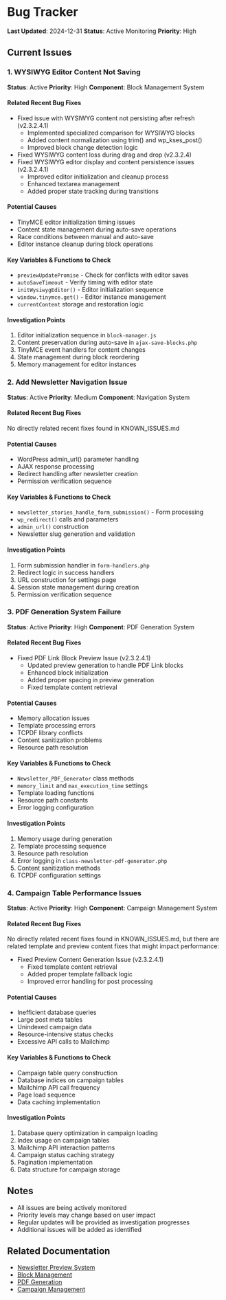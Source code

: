 # Bug Tracker
**Last Updated**: 2024-12-31
**Status**: Active Monitoring
**Priority**: High

## Current Issues

### 1. WYSIWYG Editor Content Not Saving
**Status**: Active
**Priority**: High
**Component**: Block Management System

#### Related Recent Bug Fixes
- Fixed issue with WYSIWYG content not persisting after refresh (v2.3.2.4.1)
  - Implemented specialized comparison for WYSIWYG blocks
  - Added content normalization using trim() and wp_kses_post()
  - Improved block change detection logic
- Fixed WYSIWYG content loss during drag and drop (v2.3.2.4)
- Fixed WYSIWYG editor display and content persistence issues (v2.3.2.4.1)
  - Improved editor initialization and cleanup process
  - Enhanced textarea management
  - Added proper state tracking during transitions

#### Potential Causes
- TinyMCE editor initialization timing issues
- Content state management during auto-save operations
- Race conditions between manual and auto-save
- Editor instance cleanup during block operations

#### Key Variables & Functions to Check
- `previewUpdatePromise` - Check for conflicts with editor saves
- `autoSaveTimeout` - Verify timing with editor state
- `initWysiwygEditor()` - Editor initialization sequence
- `window.tinymce.get()` - Editor instance management
- `currentContent` storage and restoration logic

#### Investigation Points
1. Editor initialization sequence in `block-manager.js`
2. Content preservation during auto-save in `ajax-save-blocks.php`
3. TinyMCE event handlers for content changes
4. State management during block reordering
5. Memory management for editor instances

### 2. Add Newsletter Navigation Issue
**Status**: Active
**Priority**: Medium
**Component**: Navigation System

#### Related Recent Bug Fixes
No directly related recent fixes found in KNOWN_ISSUES.md

#### Potential Causes
- WordPress admin_url() parameter handling
- AJAX response processing
- Redirect handling after newsletter creation
- Permission verification sequence

#### Key Variables & Functions to Check
- `newsletter_stories_handle_form_submission()` - Form processing
- `wp_redirect()` calls and parameters
- `admin_url()` construction
- Newsletter slug generation and validation

#### Investigation Points
1. Form submission handler in `form-handlers.php`
2. Redirect logic in success handlers
3. URL construction for settings page
4. Session state management during creation
5. Permission verification sequence

### 3. PDF Generation System Failure
**Status**: Active
**Priority**: High
**Component**: PDF Generation System

#### Related Recent Bug Fixes
- Fixed PDF Link Block Preview Issue (v2.3.2.4.1)
  - Updated preview generation to handle PDF Link blocks
  - Enhanced block initialization
  - Added proper spacing in preview generation
  - Fixed template content retrieval

#### Potential Causes
- Memory allocation issues
- Template processing errors
- TCPDF library conflicts
- Content sanitization problems
- Resource path resolution

#### Key Variables & Functions to Check
- `Newsletter_PDF_Generator` class methods
- `memory_limit` and `max_execution_time` settings
- Template loading functions
- Resource path constants
- Error logging configuration

#### Investigation Points
1. Memory usage during generation
2. Template processing sequence
3. Resource path resolution
4. Error logging in `class-newsletter-pdf-generator.php`
5. Content sanitization methods
6. TCPDF configuration settings

### 4. Campaign Table Performance Issues
**Status**: Active
**Priority**: High
**Component**: Campaign Management System

#### Related Recent Bug Fixes
No directly related recent fixes found in KNOWN_ISSUES.md, but there are related template and preview content fixes that might impact performance:
- Fixed Preview Content Generation Issue (v2.3.2.4.1)
  - Fixed template content retrieval
  - Added proper template fallback logic
  - Improved error handling for post processing

#### Potential Causes
- Inefficient database queries
- Large post meta tables
- Unindexed campaign data
- Resource-intensive status checks
- Excessive API calls to Mailchimp

#### Key Variables & Functions to Check
- Campaign table query construction
- Database indices on campaign tables
- Mailchimp API call frequency
- Page load sequence
- Data caching implementation

#### Investigation Points
1. Database query optimization in campaign loading
2. Index usage on campaign tables
3. Mailchimp API interaction patterns
4. Campaign status caching strategy
5. Pagination implementation
6. Data structure for campaign storage

## Notes
- All issues are being actively monitored
- Priority levels may change based on user impact
- Regular updates will be provided as investigation progresses
- Additional issues will be added as identified

## Related Documentation
- [Newsletter Preview System](../features/newsletter-preview-system.md)
- [Block Management](../features/block-management.md)
- [PDF Generation](../features/pdf-generation.md)
- [Campaign Management](../features/newsletter-campaigns.md) 